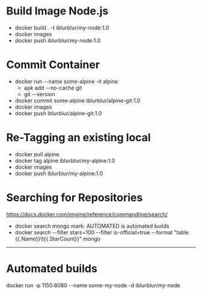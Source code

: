 # Build Image Node.js

- docker build . -t iblurblur/my-node:1.0
- docker images
- docker push iblurblur/my-node:1.0

# Commit Container

- docker run --name some-alpine -it alpine
  - apk add --no-cache git
  - git --version
- docker commit some-alpine iblurblur/alpine-git:1.0
- docker images
- docker push iblurblur/alpine-git:1.0

# Re-Tagging an existing local

- docker pull alpine
- docker tag alpine iblurblur/my-alpine:1.0
- docker images
- docker push iblurblur/my-alpine:1.0

# Searching for Repositories

https://docs.docker.com/engine/reference/commandline/search/

- docker search mongo
  mark: AUTOMATED is automated builds
- docker search --filter stars=100 --filter is-official=true --format "table {{.Name}}\t{{.StarCount}}" mongo

---

# Automated builds
docker run -p 1150:8080 --name some-my-node -d iblurblur/my-node
